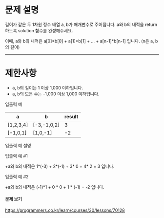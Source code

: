 # 문제 설명


길이가 같은 두 1차원 정수 배열 a, b가 매개변수로 주어집니다. a와 b의 내적을 return 하도록 solution 함수를 완성해주세요.

이때, a와 b의 내적은 a[0]*b[0] + a[1]*b[1] + ... + a[n-1]*b[n-1] 입니다. (n은 a, b의 길이)

--------------

# 제한사항

+ a, b의 길이는 1 이상 1,000 이하입니다.
+ a, b의 모든 수는 -1,000 이상 1,000 이하입니다.

입출력 예

| a |	b	| result |
|---|---|---|
| [1,2,3,4] |	[-3,-1,0,2] |	3 |
| [-1,0,1] |	[1,0,-1] |	-2 |

입출력 예 설명

입출력 예 #1

+a와 b의 내적은 1*(-3) + 2*(-1) + 3* 0 + 4* 2 = 3 입니다.

입출력 예 #2

+a와 b의 내적은 (-1)*1 + 0 * 0 + 1 * (-1) = -2 입니다.

#### 문제 보기
https://programmers.co.kr/learn/courses/30/lessons/70128
